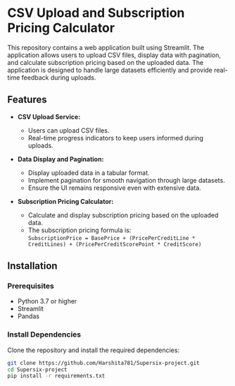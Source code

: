 # CSV Upload and Subscription Pricing Calculator

This repository contains a web application built using Streamlit. The application allows users to upload CSV files, display data with pagination, and calculate subscription pricing based on the uploaded data. The application is designed to handle large datasets efficiently and provide real-time feedback during uploads.

## Features

- **CSV Upload Service:**
  - Users can upload CSV files.
  - Real-time progress indicators to keep users informed during uploads.
  
- **Data Display and Pagination:**
  - Display uploaded data in a tabular format.
  - Implement pagination for smooth navigation through large datasets.
  - Ensure the UI remains responsive even with extensive data.
  
- **Subscription Pricing Calculator:**
  - Calculate and display subscription pricing based on the uploaded data.
  - The subscription pricing formula is:  
    `SubscriptionPrice = BasePrice + (PricePerCreditLine * CreditLines) + (PricePerCreditScorePoint * CreditScore)`

## Installation

### Prerequisites

- Python 3.7 or higher
- Streamlit
- Pandas

### Install Dependencies

Clone the repository and install the required dependencies:

```bash
git clone https://github.com/Harshita781/Supersix-project.git
cd Supersix-project
pip install -r requirements.txt
